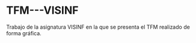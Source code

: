 # TFM---VISINF
Trabajo de la asignatura VISINF en la que se presenta el TFM realizado de forma gráfica.
